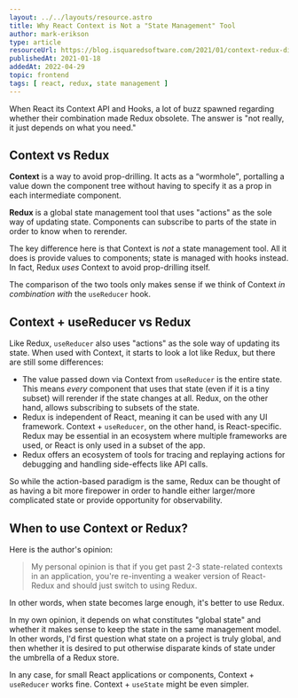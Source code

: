 ```yaml
---
layout: ../../layouts/resource.astro
title: Why React Context is Not a "State Management" Tool
author: mark-erikson
type: article
resourceUrl: https://blog.isquaredsoftware.com/2021/01/context-redux-differences/
publishedAt: 2021-01-18
addedAt: 2022-04-29
topic: frontend
tags: [ react, redux, state management ]
---
```


When React its Context API and Hooks, a lot of buzz spawned regarding whether their combination made Redux obsolete. The answer is "not really, it just depends on what you need."

## Context vs Redux

<p><strong>Context</strong> is a way to avoid prop-drilling. It acts as a <q>wormhole</q>, portalling a value down the component tree without having to specify it as a prop in each intermediate component.</p>

**Redux** is a global state management tool that uses "actions" as the sole way of updating state. Components can subscribe to parts of the state in order to know when to rerender.

The key difference here is that Context is _not_ a state management tool. All it does is provide values to components; state is managed with hooks instead. In fact, Redux _uses_ Context to avoid prop-drilling itself.

The comparison of the two tools only makes sense if we think of Context _in combination with_ the `useReducer` hook.

## Context + useReducer vs Redux

Like Redux, `useReducer` also uses "actions" as the sole way of updating its state. When used with Context, it starts to look a lot like Redux, but there are still some differences:

* The value passed down via Context from `useReducer` is the entire state. This means _every_ component that uses that state (even if it is a tiny subset) will rerender if the state changes at all. Redux, on the other hand, allows subscribing to subsets of the state.
* Redux is independent of React, meaning it can be used with any UI framework. Context + `useReducer`, on the other hand, is React-specific. Redux may be essential in an ecosystem where multiple frameworks are used, or React is only used in a subset of the app.
* Redux offers an ecosystem of tools for tracing and replaying actions for debugging and handling side-effects like API calls.

So while the action-based paradigm is the same, Redux can be thought of as having a bit more firepower in order to handle either larger/more complicated state or provide opportunity for observability.

## When to use Context or Redux?

Here is the author's opinion:

> My personal opinion is that if you get past 2-3 state-related contexts in an application, you're re-inventing a weaker version of React-Redux and should just switch to using Redux.

In other words, when state becomes large enough, it's better to use Redux.

In my own opinion, it depends on what constitutes "global state" and whether it makes sense to keep the state in the same management model. In other words, I'd first question what state on a project is truly global, and then whether it is desired to put otherwise disparate kinds of state under the umbrella of a Redux store.

In any case, for small React applications or components, Context + `useReducer` works fine. Context + `useState` might be even simpler.
